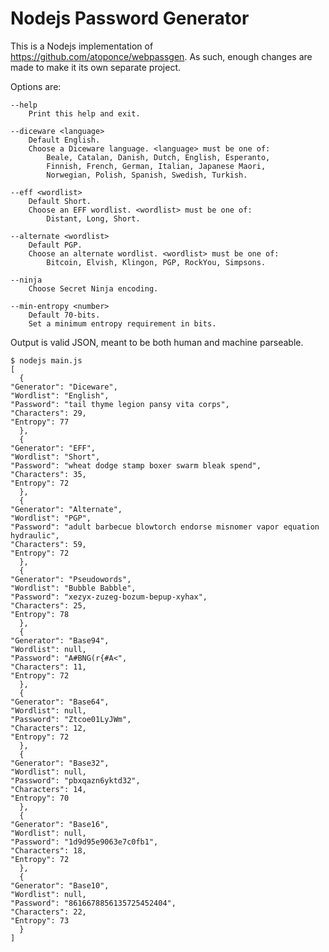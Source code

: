 # Nodejs Password Generator

This is a Nodejs implementation of https://github.com/atoponce/webpassgen. As
such, enough changes are made to make it its own separate project.

Options are:

    --help
        Print this help and exit.

    --diceware <language>
        Default English.
        Choose a Diceware language. <language> must be one of:
            Beale, Catalan, Danish, Dutch, English, Esperanto,
            Finnish, French, German, Italian, Japanese Maori,
            Norwegian, Polish, Spanish, Swedish, Turkish.

    --eff <wordlist>
        Default Short.
        Choose an EFF wordlist. <wordlist> must be one of:
            Distant, Long, Short.

    --alternate <wordlist>
        Default PGP.
        Choose an alternate wordlist. <wordlist> must be one of:
            Bitcoin, Elvish, Klingon, PGP, RockYou, Simpsons.

    --ninja
        Choose Secret Ninja encoding.

    --min-entropy <number>
        Default 70-bits.
        Set a minimum entropy requirement in bits.


Output is valid JSON, meant to be both human and machine parseable.

    $ nodejs main.js
    [
      {
	"Generator": "Diceware",
	"Wordlist": "English",
	"Password": "tail thyme legion pansy vita corps",
	"Characters": 29,
	"Entropy": 77
      },
      {
	"Generator": "EFF",
	"Wordlist": "Short",
	"Password": "wheat dodge stamp boxer swarm bleak spend",
	"Characters": 35,
	"Entropy": 72
      },
      {
	"Generator": "Alternate",
	"Wordlist": "PGP",
	"Password": "adult barbecue blowtorch endorse misnomer vapor equation hydraulic",
	"Characters": 59,
	"Entropy": 72
      },
      {
	"Generator": "Pseudowords",
	"Wordlist": "Bubble Babble",
	"Password": "xezyx-zuzeg-bozum-bepup-xyhax",
	"Characters": 25,
	"Entropy": 78
      },
      {
	"Generator": "Base94",
	"Wordlist": null,
	"Password": "A#BNG(r{#A<",
	"Characters": 11,
	"Entropy": 72
      },
      {
	"Generator": "Base64",
	"Wordlist": null,
	"Password": "Ztcoe01LyJWm",
	"Characters": 12,
	"Entropy": 72
      },
      {
	"Generator": "Base32",
	"Wordlist": null,
	"Password": "pbxqazn6yktd32",
	"Characters": 14,
	"Entropy": 70
      },
      {
	"Generator": "Base16",
	"Wordlist": null,
	"Password": "1d9d95e9063e7c0fb1",
	"Characters": 18,
	"Entropy": 72
      },
      {
	"Generator": "Base10",
	"Wordlist": null,
	"Password": "8616678856135725452404",
	"Characters": 22,
	"Entropy": 73
      }
    ]
